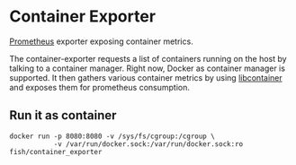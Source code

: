 # Container Exporter
[Prometheus](https://github.com/prometheus/prometheus) exporter exposing container metrics.

The container-exporter requests a list of containers running on the host by talking to a 
container manager. Right now, Docker as container manager is supported.
It then gathers various container metrics by using [libcontainer](https://github.com/docker/libcontainer)
and exposes them for prometheus consumption.

## Run it as container

    docker run -p 8080:8080 -v /sys/fs/cgroup:/cgroup \
               -v /var/run/docker.sock:/var/run/docker.sock:ro fish/container_exporter
